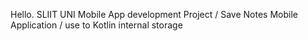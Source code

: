 Hello. SLIIT UNI Mobile App development Project / Save Notes Mobile Application / use to Kotlin internal storage 

